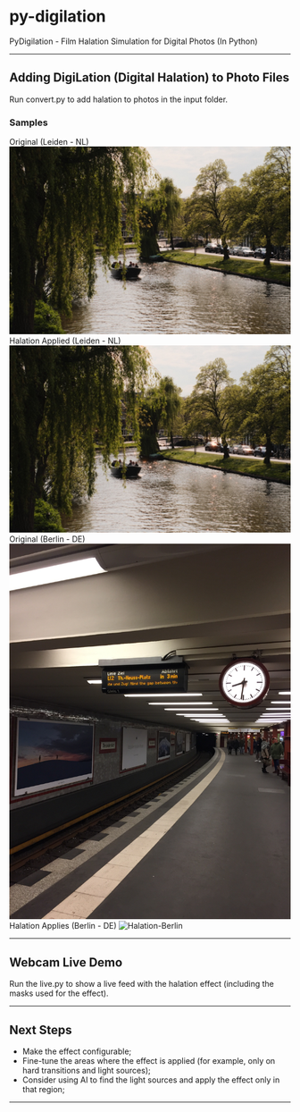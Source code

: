 # py-digilation
PyDigilation - Film Halation Simulation for Digital Photos (In Python)

---

## Adding DigiLation (Digital Halation) to Photo Files

Run convert.py to add halation to photos in the input folder.

### Samples
Original (Leiden - NL)
![Original-LeidenNL](samples/DSCF4182-leiden-nl2.jpeg)
Halation Applied (Leiden - NL)
![Halation-LeidenNL](samples/DSCF4182-leiden-nl2.jpeg_converted.png)
Original (Berlin - DE)
![Original-Berlin](samples/IMG_7908-berlin.jpeg)
Halation Applies (Berlin - DE)
![Halation-Berlin](samples/IMG_7908-berlin.jpeg_converted.png)

---

## Webcam Live Demo

Run the live.py to show a live feed with the halation effect (including the masks used for the effect).

---
## Next Steps

- Make the effect configurable;
- Fine-tune the areas where the effect is applied (for example, only on hard transitions and light sources);
- Consider using AI to find the light sources and apply the effect only in that region;

---